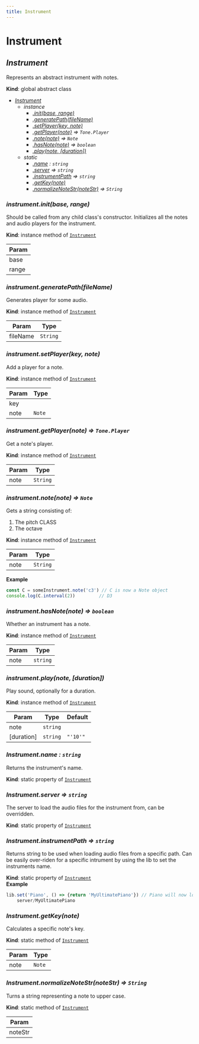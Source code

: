 ```yaml
---
title: Instrument
---
```


# Instrument

<a name="Instrument"></a>

## *Instrument*
Represents an abstract instrument with notes.

**Kind**: global abstract class  

* *[Instrument](#Instrument)*
    * _instance_
        * *[.init(base, range)](#Instrument+init)*
        * *[.generatePath(fileName)](#Instrument+generatePath)*
        * *[.setPlayer(key, note)](#Instrument+setPlayer)*
        * *[.getPlayer(note)](#Instrument+getPlayer) ⇒ <code>Tone.Player</code>*
        * *[.note(note)](#Instrument+note) ⇒ <code>Note</code>*
        * *[.hasNote(note)](#Instrument+hasNote) ⇒ <code>boolean</code>*
        * *[.play(note, [duration])](#Instrument+play)*
    * _static_
        * *[.name](#Instrument.name) : <code>string</code>*
        * *[.server](#Instrument.server) ⇒ <code>string</code>*
        * *[.instrumentPath](#Instrument.instrumentPath) ⇒ <code>string</code>*
        * *[.getKey(note)](#Instrument.getKey)*
        * *[.normalizeNoteStr(noteStr)](#Instrument.normalizeNoteStr) ⇒ <code>String</code>*

<a name="Instrument+init"></a>

### *instrument.init(base, range)*
Should be called from any child class's constructor.
Initializes all the notes and audio players for the instrument.

**Kind**: instance method of [<code>Instrument</code>](#Instrument)  

| Param |
| --- |
| base | 
| range | 

<a name="Instrument+generatePath"></a>

### *instrument.generatePath(fileName)*
Generates player for some audio.

**Kind**: instance method of [<code>Instrument</code>](#Instrument)  

| Param | Type |
| --- | --- |
| fileName | <code>String</code> | 

<a name="Instrument+setPlayer"></a>

### *instrument.setPlayer(key, note)*
Add a player for a note.

**Kind**: instance method of [<code>Instrument</code>](#Instrument)  

| Param | Type |
| --- | --- |
| key |  | 
| note | <code>Note</code> | 

<a name="Instrument+getPlayer"></a>

### *instrument.getPlayer(note) ⇒ <code>Tone.Player</code>*
Get a note's player.

**Kind**: instance method of [<code>Instrument</code>](#Instrument)  

| Param | Type |
| --- | --- |
| note | <code>String</code> | 

<a name="Instrument+note"></a>

### *instrument.note(note) ⇒ <code>Note</code>*
Gets a string consisting of:
1. The pitch CLASS
2. The octave

**Kind**: instance method of [<code>Instrument</code>](#Instrument)  

| Param | Type |
| --- | --- |
| note | <code>String</code> | 

**Example**  
```js
const C = someInstrument.note('c3') // C is now a Note object
console.log(C.interval(2))         // D3
```
<a name="Instrument+hasNote"></a>

### *instrument.hasNote(note) ⇒ <code>boolean</code>*
Whether an instrument has a note.

**Kind**: instance method of [<code>Instrument</code>](#Instrument)  

| Param | Type |
| --- | --- |
| note | <code>string</code> | 

<a name="Instrument+play"></a>

### *instrument.play(note, [duration])*
Play sound, optionally for a duration.

**Kind**: instance method of [<code>Instrument</code>](#Instrument)  

| Param | Type | Default |
| --- | --- | --- |
| note | <code>string</code> |  | 
| [duration] | <code>string</code> | <code>&quot;&#x27;10&#x27;&quot;</code> | 

<a name="Instrument.name"></a>

### *Instrument.name : <code>string</code>*
Returns the instrument's name.

**Kind**: static property of [<code>Instrument</code>](#Instrument)  
<a name="Instrument.server"></a>

### *Instrument.server ⇒ <code>string</code>*
The server to load the audio files for the instrument from,
can be overridden.

**Kind**: static property of [<code>Instrument</code>](#Instrument)  
<a name="Instrument.instrumentPath"></a>

### *Instrument.instrumentPath ⇒ <code>string</code>*
Returns string to be used when loading audio files from a specific path.
Can be easily over-riden for a specific intrument by using the lib to set the instruments name.

**Kind**: static property of [<code>Instrument</code>](#Instrument)  
**Example**  
```js
lib.set('Piano', () => {return 'MyUltimatePiano'}) // Piano will now load audio files from the
    server/MyUltimatePiano
```
<a name="Instrument.getKey"></a>

### *Instrument.getKey(note)*
Calculates a specific note's key.

**Kind**: static method of [<code>Instrument</code>](#Instrument)  

| Param | Type |
| --- | --- |
| note | <code>Note</code> | 

<a name="Instrument.normalizeNoteStr"></a>

### *Instrument.normalizeNoteStr(noteStr) ⇒ <code>String</code>*
Turns a string representing a note to upper case.

**Kind**: static method of [<code>Instrument</code>](#Instrument)  

| Param |
| --- |
| noteStr | 

